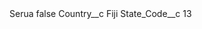 <?xml version="1.0" encoding="UTF-8"?>
<CustomMetadata xmlns="http://soap.sforce.com/2006/04/metadata" xmlns:xsi="http://www.w3.org/2001/XMLSchema-instance" xmlns:xsd="http://www.w3.org/2001/XMLSchema">
    <label>Serua</label>
    <protected>false</protected>
    <values>
        <field>Country__c</field>
        <value xsi:type="xsd:string">Fiji</value>
    </values>
    <values>
        <field>State_Code__c</field>
        <value xsi:type="xsd:string">13</value>
    </values>
</CustomMetadata>
